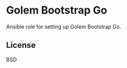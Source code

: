 Golem Bootstrap Go
==================

Ansible role for setting up Golem Bootstrap Go.

License
-------

BSD
